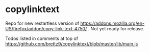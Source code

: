 copylinktext
============

Repo for new restartless version of https://addons.mozilla.org/en-US/firefox/addon/copy-link-text-4750/ . Not yet ready for release.

Todos listed in comments at top of https://github.com/brettz9/copylinktext/blob/master/lib/main.js